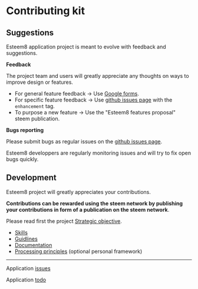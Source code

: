 # Contributing kit

## Suggestions

Esteem8 application project is meant to evolve with feedback and suggestions.

**Feedback**

The project team and users will greatly appreciate any thoughts on ways to improve design or features.

* For general feature feedback  -> Use [Google forms](https://goo.gl/6a99QQ).
* For specific feature feedback -> Use [github issues page](https://github.com/esteem8app/esteem8app.github.io/issues) with the `enhancement` tag.
* To purpose a new feature -> Use the "Esteem8 features proposal" steem publication.

**Bugs reporting**

Please submit bugs as regular issues on the [github issues page](https://github.com/esteem8app/esteem8app.github.io/issues).

Esteem8 developpers are regularly monitoring issues and will try to fix open bugs quickly.

## Development

Esteem8 project will greatly appreciates your contributions.

**Contributions can be rewarded using the steem network by publishing your contributions in form of a publication on the steem network**.

Please read first the project [Strategic objective](https://github.com/esteem8app/esteem8app.github.io/blob/master/docs/Strategic-objective.md).

* [Skills](https://github.com/esteem8app/esteem8app.github.io/blob/master/docs/contributing-kit/Skills.md)
* [Guidlines](https://github.com/esteem8app/esteem8app.github.io/blob/master/docs/contributing-kit/Guidlines.md)
* [Documentation](https://github.com/esteem8app/esteem8app.github.io/blob/master/docs/contributing-kit/Documentation.md)
* [Processing principles](https://github.com/esteem8app/esteem8app.github.io/blob/master/docs/contributing-kit/Processing-principles.md) (optional personal framework)

---
Application [issues](https://github.com/esteem8app/esteem8app.github.io/issues)

Application [todo](https://github.com/esteem8app/esteem8app.github.io/projects/7)
